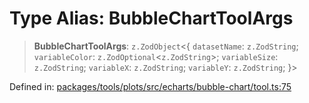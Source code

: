# Type Alias: BubbleChartToolArgs

> **BubbleChartToolArgs**: `z.ZodObject`\<\{ `datasetName`: `z.ZodString`; `variableColor`: `z.ZodOptional`\<`z.ZodString`\>; `variableSize`: `z.ZodString`; `variableX`: `z.ZodString`; `variableY`: `z.ZodString`; \}\>

Defined in: [packages/tools/plots/src/echarts/bubble-chart/tool.ts:75](https://github.com/GeoDaCenter/openassistant/blob/0a6a7e7306d75a25dc968b3117f04cb7bd613bec/packages/tools/plots/src/echarts/bubble-chart/tool.ts#L75)
